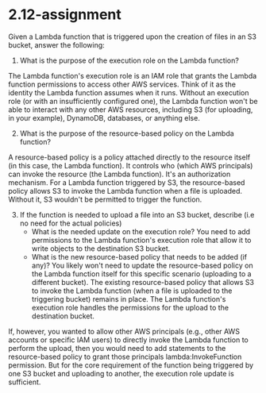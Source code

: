 # 2.12-assignment

Given a Lambda function that is triggered upon the creation of files in an S3 bucket, answer the following:
1. What is the purpose of the execution role on the Lambda function?

The Lambda function's execution role is an IAM role that grants the Lambda function permissions to access other AWS services.  Think of it as the identity the Lambda function assumes when it runs.  Without an execution role (or with an insufficiently configured one), the Lambda function won't be able to interact with any other AWS resources, including S3 (for uploading, in your example), DynamoDB, databases, or anything else.

2. What is the purpose of the resource-based policy on the Lambda function?

A resource-based policy is a policy attached directly to the resource itself (in this case, the Lambda function). It controls who (which AWS principals) can invoke the resource (the Lambda function).  It's an authorization mechanism.  For a Lambda function triggered by S3, the resource-based policy allows S3 to invoke the Lambda function when a file is uploaded.  Without it, S3 wouldn't be permitted to trigger the function.

3. If the function is needed to upload a file into an S3 bucket, describe (i.e no need for the actual policies)
   - What is the needed update on the execution role? You need to add permissions to the Lambda function's execution role that allow it to write objects to the destination S3 bucket. 
   - What is the new resource-based policy that needs to be added (if any)? You likely won't need to update the resource-based policy on the Lambda function itself for this specific scenario (uploading to a different bucket). The existing resource-based policy that allows S3 to invoke the Lambda function (when a file is uploaded to the triggering bucket) remains in place.  The Lambda function's execution role handles the permissions for the upload to the destination bucket.

If, however, you wanted to allow other AWS principals (e.g., other AWS accounts or specific IAM users) to directly invoke the Lambda function to perform the upload, then you would need to add statements to the resource-based policy to grant those principals lambda:InvokeFunction permission.  But for the core requirement of the function being triggered by one S3 bucket and uploading to another, the execution role update is sufficient.
  
